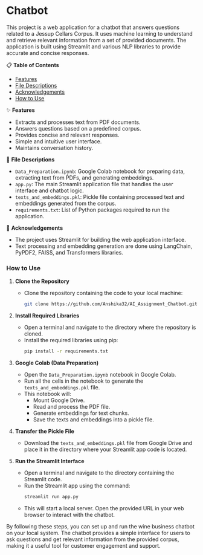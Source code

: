 # Chatbot

This project is a web application for a chatbot that answers questions related to a Jessup Cellars Corpus. It uses machine learning to understand and retrieve relevant information from a set of provided documents. The application is built using Streamlit and various NLP libraries to provide accurate and concise responses.

📋 **Table of Contents**
- [Features](#features)
- [File Descriptions](#file-descriptions)
- [Acknowledgements](#acknowledgements)
- [How to Use](#how-to-use)

✨ **Features**
- Extracts and processes text from PDF documents.
- Answers questions based on a predefined corpus.
- Provides concise and relevant responses.
- Simple and intuitive user interface.
- Maintains conversation history.

📂 **File Descriptions**
- `Data_Preparation.ipynb`: Google Colab notebook for preparing data, extracting text from PDFs, and generating embeddings.
- `app.py`: The main Streamlit application file that handles the user interface and chatbot logic.
- `texts_and_embeddings.pkl`: Pickle file containing processed text and embeddings generated from the corpus.
- `requirements.txt`: List of Python packages required to run the application.

🙏 **Acknowledgements**
- The project uses Streamlit for building the web application interface.
- Text processing and embedding generation are done using LangChain, PyPDF2, FAISS, and Transformers libraries.

### How to Use

1. **Clone the Repository**
   - Clone the repository containing the code to your local machine:
     ```bash
     git clone https://github.com/Anshika32/AI_Assignment_Chatbot.git
     ```

2. **Install Required Libraries**
   - Open a terminal and navigate to the directory where the repository is cloned.
   - Install the required libraries using pip:
     ```bash
     pip install -r requirements.txt
     ```

3. **Google Colab (Data Preparation)**
   - Open the `Data_Preparation.ipynb` notebook in Google Colab.
   - Run all the cells in the notebook to generate the `texts_and_embeddings.pkl` file.
   - This notebook will:
     - Mount Google Drive.
     - Read and process the PDF file.
     - Generate embeddings for text chunks.
     - Save the texts and embeddings into a pickle file.

4. **Transfer the Pickle File**
   - Download the `texts_and_embeddings.pkl` file from Google Drive and place it in the directory where your Streamlit app code is located.

5. **Run the Streamlit Interface**
   - Open a terminal and navigate to the directory containing the Streamlit code.
   - Run the Streamlit app using the command:
     ```bash
     streamlit run app.py
     ```
   - This will start a local server. Open the provided URL in your web browser to interact with the chatbot.

By following these steps, you can set up and run the wine business chatbot on your local system. The chatbot provides a simple interface for users to ask questions and get relevant information from the provided corpus, making it a useful tool for customer engagement and support.
